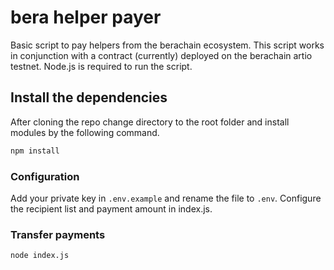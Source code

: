 # bera helper payer

Basic script to pay helpers from the berachain ecosystem. This script works in conjunction with a contract (currently) deployed on the berachain artio testnet. Node.js is required to run the script.

## Install the dependencies

After cloning the repo change directory to the root folder and install modules by the following command.

```bash
npm install
```

### Configuration

Add your private key in `.env.example` and rename the file to `.env`. Configure the recipient list and payment amount in index.js.

### Transfer payments

```bash
node index.js
```
